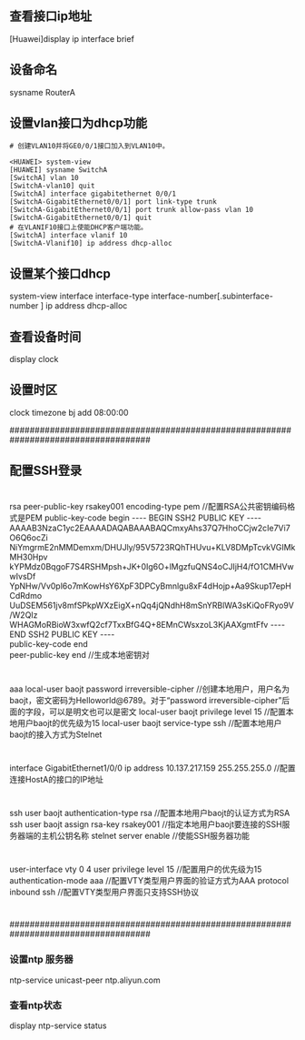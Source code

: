 ## 查看接口ip地址
[Huawei]display ip interface brief

## 设备命名
sysname RouterA


## 设置vlan接口为dhcp功能
    # 创建VLAN10并将GE0/0/1接口加入到VLAN10中。

    <HUAWEI> system-view
    [HUAWEI] sysname SwitchA
    [SwitchA] vlan 10
    [SwitchA-vlan10] quit
    [SwitchA] interface gigabitethernet 0/0/1
    [SwitchA-GigabitEthernet0/0/1] port link-type trunk
    [SwitchA-GigabitEthernet0/0/1] port trunk allow-pass vlan 10
    [SwitchA-GigabitEthernet0/0/1] quit
    # 在VLANIF10接口上使能DHCP客户端功能。
    [SwitchA] interface vlanif 10
    [SwitchA-Vlanif10] ip address dhcp-alloc

## 设置某个接口dhcp
system-view
interface interface-type interface-number[.subinterface-number ]
ip address dhcp-alloc

## 查看设备时间
<Huawei>display clock

## 设置时区
 clock timezone bj add 08:00:00
 
####################################################################################
## 配置SSH登录
#
 rsa peer-public-key rsakey001 encoding-type pem  //配置RSA公共密钥编码格式是PEM
  public-key-code begin
  ---- BEGIN SSH2 PUBLIC KEY ----
  AAAAB3NzaC1yc2EAAAADAQABAAABAQCmxyAhs37Q7HhoCCjw2cIe7Vi7O6Q6ocZi
  NiYmgrmE2nMMDemxm/DHUJly/95V5723RQhTHUvu+KLV8DMpTcvkVGIMkMH30Hpv
  kYPMdz0BqgoF7S4RSHMpsh+JK+0Ig6O+lMgzfuQNS4oCJIjH4/fO1CMHVwwIvsDf
  YpNHw/Vv0pl6o7mKowHsY6XpF3DPCyBmnlgu8xF4dHojp+Aa9Skup17epHCdRdmo
  UuDSEM561jv8mfSPkpWXzEigX+nQq4jQNdhH8mSnYRBlWA3sKiQoFRyo9V/W2QIz
  WHAGMoRBioW3xwfQ2cf7TxxBfG4Q+8EMnCWsxzoL3KjAAXgmtFfv
  ---- END SSH2 PUBLIC KEY ----                                               
 public-key-code end                                                            
peer-public-key end  //生成本地密钥对
#
aaa
 local-user baojt password irreversible-cipher   //创建本地用户，用户名为baojt，密文密码为Helloworld@6789。对于“password irreversible-cipher”后面的字段，可以是明文也可以是密文
 local-user baojt privilege level 15  //配置本地用户baojt的优先级为15
 local-user baojt service-type ssh //配置本地用户baojt的接入方式为Stelnet
#
interface GigabitEthernet1/0/0
 ip address 10.137.217.159 255.255.255.0  //配置连接HostA的接口的IP地址
#
 ssh user baojt authentication-type rsa  //配置本地用户baojt的认证方式为RSA
 ssh user baojt assign rsa-key rsakey001  //指定本地用户baojt要连接的SSH服务器端的主机公钥名称
 stelnet server enable  //使能SSH服务器功能
#
user-interface vty 0 4
user privilege level 15  //配置用户的优先级为15
 authentication-mode aaa  //配置VTY类型用户界面的验证方式为AAA
 protocol inbound ssh  //配置VTY类型用户界面只支持SSH协议
#

####################################################################################


### 设置ntp 服务器
ntp-service unicast-peer ntp.aliyun.com


### 查看ntp状态
display ntp-service status
